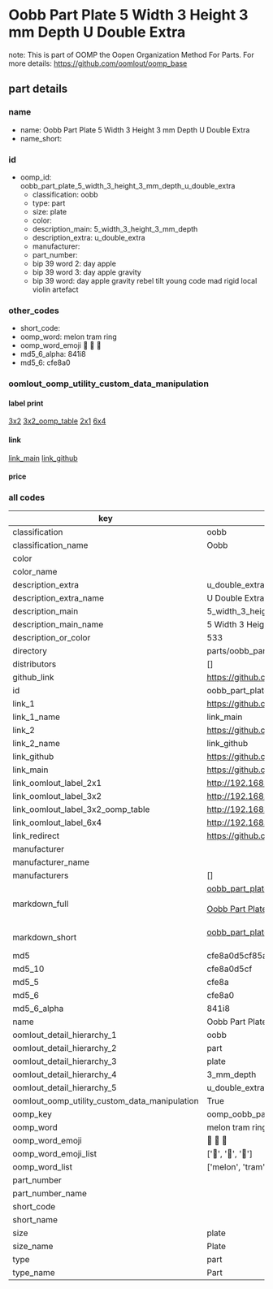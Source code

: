 # Oobb Part Plate 5 Width 3 Height 3 mm Depth U Double Extra  

note: This is part of OOMP the Oopen Organization Method For Parts. For more details: https://github.com/oomlout/oomp_base

##  part details
  







### name
* name: Oobb Part Plate 5 Width 3 Height 3 mm Depth U Double Extra
* name_short: 
### id
* oomp_id: oobb_part_plate_5_width_3_height_3_mm_depth_u_double_extra
  * classification: oobb
  * type: part
  * size: plate
  * color: 
  * description_main: 5_width_3_height_3_mm_depth
  * description_extra: u_double_extra
  * manufacturer: 
  * part_number: 
  * bip 39 word 2: day apple
  * bip 39 word 3: day apple gravity
  * bip 39 word: day apple gravity rebel tilt young code mad rigid local violin artefact

### other_codes
* short_code: 
* oomp_word: melon tram ring
* oomp_word_emoji :melon: :tram: :ring:
* md5_6_alpha: 841i8
* md5_6: cfe8a0






### oomlout_oomp_utility_custom_data_manipulation
#### label print
[3x2](http://192.168.1.245:1112/?label=oomp%20841i8)
[3x2_oomp_table](http://192.168.1.108:1112/?label=oomp%20841i8)
[2x1](http://192.168.1.242:1112/?label=oomp%20841i8)
[6x4](http://192.168.1.55:1112/?label=oomp%20841i8)    

#### link

[link_main](https://github.com/oomlout/oomlout_oomp_version_1_messy/tree/main/parts/oobb_part_plate_5_width_3_height_3_mm_depth_u_double_extra) [link_github](https://github.com/oomlout/oomlout_oomp_version_1_messy/tree/main/parts/oobb_part_plate_5_width_3_height_3_mm_depth_u_double_extra)                             

#### price







### all codes 
| key | value |  
| --- | --- |  
| classification | oobb |  
| classification_name | Oobb |  
| color |  |  
| color_name |  |  
| description_extra | u_double_extra |  
| description_extra_name | U Double Extra |  
| description_main | 5_width_3_height_3_mm_depth |  
| description_main_name | 5 Width 3 Height 3 mm Depth |  
| description_or_color | 533 |  
| directory | parts/oobb_part_plate_5_width_3_height_3_mm_depth_u_double_extra |  
| distributors | [] |  
| github_link | https://github.com/oomlout/oomlout_oomp_part_src/tree/main/parts/oobb_part_plate_5_width_3_height_3_mm_depth_u_double_extra |  
| id | oobb_part_plate_5_width_3_height_3_mm_depth_u_double_extra |  
| link_1 | https://github.com/oomlout/oomlout_oomp_version_1_messy/tree/main/parts/oobb_part_plate_5_width_3_height_3_mm_depth_u_double_extra |  
| link_1_name | link_main |  
| link_2 | https://github.com/oomlout/oomlout_oomp_version_1_messy/tree/main/parts/oobb_part_plate_5_width_3_height_3_mm_depth_u_double_extra |  
| link_2_name | link_github |  
| link_github | https://github.com/oomlout/oomlout_oomp_version_1_messy/tree/main/parts/oobb_part_plate_5_width_3_height_3_mm_depth_u_double_extra |  
| link_main | https://github.com/oomlout/oomlout_oomp_version_1_messy/tree/main/parts/oobb_part_plate_5_width_3_height_3_mm_depth_u_double_extra |  
| link_oomlout_label_2x1 | http://192.168.1.242:1112/?label=oomp%20841i8 |  
| link_oomlout_label_3x2 | http://192.168.1.245:1112/?label=oomp%20841i8 |  
| link_oomlout_label_3x2_oomp_table | http://192.168.1.108:1112/?label=oomp%20841i8 |  
| link_oomlout_label_6x4 | http://192.168.1.55:1112/?label=oomp%20841i8 |  
| link_redirect | https://github.com/oomlout/oomlout_oomp_version_1_messy/tree/main/parts/oobb_part_plate_5_width_3_height_3_mm_depth_u_double_extra |  
| manufacturer |  |  
| manufacturer_name |  |  
| manufacturers | [] |  
| markdown_full | [oobb_part_plate_5_width_3_height_3_mm_depth_u_double_extra](none)<br>[](none)<br>[Oobb Part Plate 5 Width 3 Height 3 Mm Depth U Double Extra](none)<br><br> |  
| markdown_short | [oobb_part_plate_5_width_3_height_3_mm_depth_u_double_extra](none)<br><br> |  
| md5 | cfe8a0d5cf85a5a3fd710b32cc02a9c0 |  
| md5_10 | cfe8a0d5cf |  
| md5_5 | cfe8a |  
| md5_6 | cfe8a0 |  
| md5_6_alpha | 841i8 |  
| name | Oobb Part Plate 5 Width 3 Height 3 mm Depth U Double Extra |  
| oomlout_detail_hierarchy_1 | oobb |  
| oomlout_detail_hierarchy_2 | part |  
| oomlout_detail_hierarchy_3 | plate |  
| oomlout_detail_hierarchy_4 | 3_mm_depth |  
| oomlout_detail_hierarchy_5 | u_double_extra |  
| oomlout_oomp_utility_custom_data_manipulation | True |  
| oomp_key | oomp_oobb_part_plate_5_width_3_height_3_mm_depth_u_double_extra |  
| oomp_word | melon tram ring |  
| oomp_word_emoji | :melon: :tram: :ring: |  
| oomp_word_emoji_list | [':melon:', ':tram:', ':ring:'] |  
| oomp_word_list | ['melon', 'tram', 'ring'] |  
| part_number |  |  
| part_number_name |  |  
| short_code |  |  
| short_name |  |  
| size | plate |  
| size_name | Plate |  
| type | part |  
| type_name | Part |  
